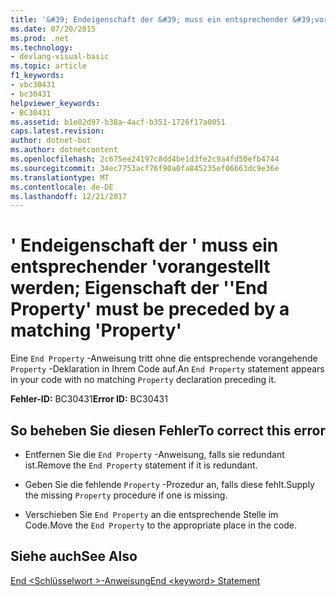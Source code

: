 ```yaml
---
title: '&#39; Endeigenschaft der &#39; muss ein entsprechender &#39;vorangestellt werden; Eigenschaft der &#39;'
ms.date: 07/20/2015
ms.prod: .net
ms.technology:
- devlang-visual-basic
ms.topic: article
f1_keywords:
- vbc30431
- bc30431
helpviewer_keywords:
- BC30431
ms.assetid: b1e02d97-b38a-4acf-b351-1726f17a0051
caps.latest.revision: 
author: dotnet-bot
ms.author: dotnetcontent
ms.openlocfilehash: 2c675ee24197c8dd4be1d3fe2c9a4fd50efb4744
ms.sourcegitcommit: 34ec7753acf76f90a0fa845235ef06663dc9e36e
ms.translationtype: MT
ms.contentlocale: de-DE
ms.lasthandoff: 12/21/2017
---
```

# <a name="39end-property39-must-be-preceded-by-a-matching-39property39"></a><span data-ttu-id="d2ab8-102">&#39; Endeigenschaft der &#39; muss ein entsprechender &#39;vorangestellt werden; Eigenschaft der &#39;</span><span class="sxs-lookup"><span data-stu-id="d2ab8-102">&#39;End Property&#39; must be preceded by a matching &#39;Property&#39;</span></span>
<span data-ttu-id="d2ab8-103">Eine `End Property` -Anweisung tritt ohne die entsprechende vorangehende `Property` -Deklaration in Ihrem Code auf.</span><span class="sxs-lookup"><span data-stu-id="d2ab8-103">An `End Property` statement appears in your code with no matching `Property` declaration preceding it.</span></span>  
  
 <span data-ttu-id="d2ab8-104">**Fehler-ID:** BC30431</span><span class="sxs-lookup"><span data-stu-id="d2ab8-104">**Error ID:** BC30431</span></span>  
  
## <a name="to-correct-this-error"></a><span data-ttu-id="d2ab8-105">So beheben Sie diesen Fehler</span><span class="sxs-lookup"><span data-stu-id="d2ab8-105">To correct this error</span></span>  
  
-   <span data-ttu-id="d2ab8-106">Entfernen Sie die `End Property` -Anweisung, falls sie redundant ist.</span><span class="sxs-lookup"><span data-stu-id="d2ab8-106">Remove the `End Property` statement if it is redundant.</span></span>  
  
-   <span data-ttu-id="d2ab8-107">Geben Sie die fehlende `Property` -Prozedur an, falls diese fehlt.</span><span class="sxs-lookup"><span data-stu-id="d2ab8-107">Supply the missing `Property` procedure if one is missing.</span></span>  
  
-   <span data-ttu-id="d2ab8-108">Verschieben Sie `End Property` an die entsprechende Stelle im Code.</span><span class="sxs-lookup"><span data-stu-id="d2ab8-108">Move the `End Property` to the appropriate place in the code.</span></span>  
  
## <a name="see-also"></a><span data-ttu-id="d2ab8-109">Siehe auch</span><span class="sxs-lookup"><span data-stu-id="d2ab8-109">See Also</span></span>  
   
 [<span data-ttu-id="d2ab8-110">End \<Schlüsselwort >-Anweisung</span><span class="sxs-lookup"><span data-stu-id="d2ab8-110">End \<keyword> Statement</span></span>](../../visual-basic/language-reference/statements/end-keyword-statement.md)

